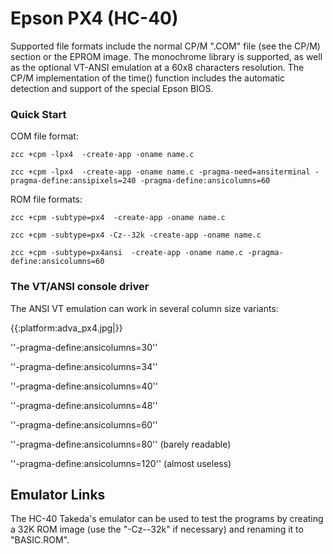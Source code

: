 #  Epson PX4 (HC-40)

Supported file formats include the normal CP/M ".COM" file (see the CP/M) section or the EPROM image.
The monochrome library is supported, as well as the optional VT-ANSI emulation at a 60x8 characters resolution.
The CP/M implementation of the time() function includes the automatic detection and support of the special Epson BIOS.




### Quick Start

COM file format:

    zcc +cpm -lpx4  -create-app -oname name.c

    zcc +cpm -lpx4  -create-app -oname name.c -pragma-need=ansiterminal -pragma-define:ansipixels=240 -pragma-define:ansicolumns=60


ROM file formats:

    zcc +cpm -subtype=px4  -create-app -oname name.c

    zcc +cpm -subtype=px4 -Cz--32k -create-app -oname name.c

    zcc +cpm -subtype=px4ansi  -create-app -oname name.c -pragma-define:ansicolumns=60


### The VT/ANSI console driver

The ANSI VT emulation can work in several column size variants:

{{:platform:adva_px4.jpg|}}

''-pragma-define:ansicolumns=30''

''-pragma-define:ansicolumns=34''

''-pragma-define:ansicolumns=40''

''-pragma-define:ansicolumns=48''

''-pragma-define:ansicolumns=60''

''-pragma-define:ansicolumns=80''     (barely readable)

''-pragma-define:ansicolumns=120''    (almost useless)

## Emulator Links

The HC-40 Takeda's emulator can be used to test the programs by creating a 32K ROM image (use the "-Cz--32k" if necessary) and renaming it to "BASIC.ROM".


